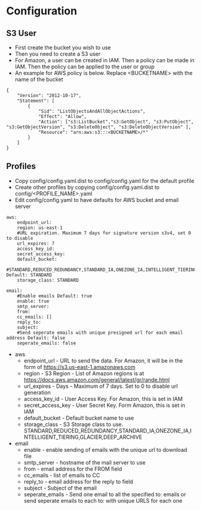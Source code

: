 # Configuration

## S3 User
- First create the bucket you wish to use
- Then you need to create a S3 user
- For Amazon, a user can be created in IAM.  Then a policy can be made in IAM.  Then the policy can be applied to the user or group
- An example for AWS policy is below.  Replace \<BUCKETNAME\> with the name of the bucket
```
{
    "Version": "2012-10-17",
    "Statement": [
        {
            "Sid": "ListObjectsAndAllObjectActions",
            "Effect": "Allow",
            "Action": ["s3:ListBucket","s3:GetObject", "s3:PutObject", "s3:GetObjectVersion", "s3:DeleteObject", "s3:DeleteObjectVersion" ],
            "Resource": "arn:aws:s3:::<BUCKETNAME>/*"
        }
    ]
}
```

## Profiles
- Copy config/config.yaml.dist to config/config.yaml for the default profile
- Create other profiles by copying config/config.yaml.dist to config/<PROFILE_NAME>.yaml
- Edit config/config.yaml to have defaults for AWS bucket and email server
```
aws:
    endpoint_url:
    region: us-east-1
    #URL expiration. Maximum 7 days for signature version s3v4, set 0 to disable
    url_expires: 7
    access_key_id:
    secret_access_key:
    default_bucket:
    #STANDARD,REDUCED_REDUNDANCY,STANDARD_IA,ONEZONE_IA,INTELLIGENT_TIERING,GLACIER,DEEP_ARCHIVE Default: STANDARD
    storage_class: STANDARD

email:
    #Enable emails Default: true
    enable: true
    smtp_server:
    from:
    cc_emails: []
    reply_to:
    subject:
    #Send seperate emails with unique presigned url for each email address Default: false
    seperate_emails: false
```
* aws
   * endpoint_url - URL to send the data.  For Amazon, it will be in the form of https://s3.us-east-1.amazonaws.com
   * region - S3 Region - List of Amazon regions is at https://docs.aws.amazon.com/general/latest/gr/rande.html
   * url_expires - Days - Maximum of 7 days.  Set to 0 to disable url generation
   * access_key_id - User Access Key.  For Amazon, this is set in IAM
   * secret_access_key - User Secret Key.  Form Amazon, this is set in IAM 
   * default_bucket - Default bucket name to use
   * storage_class - S3 Storage class to use.  STANDARD,REDUCED_REDUNDANCY,STANDARD_IA,ONEZONE_IA,INTELLIGENT_TIERING,GLACIER,DEEP_ARCHIVE
* email
   * enable - enable sending of emails with the unique url to download file
   * smtp_server - hostname of the mail server to use
   * from - email address for the FROM field
   * cc_emails - list of emails to CC
   * reply_to - email address for the reply to field
   * subject - Subject of the email
   * seperate_emails - Send one email to all the specified to: emails or send seperate emails to each to: with unique URLS for each one


